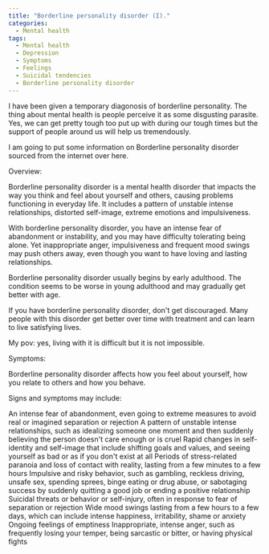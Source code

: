 ```yaml
---
title: "Borderline personality disorder (I)."
categories:
  - Mental health
tags:
  - Mental health
  - Depression
  - Symptoms
  - Feelings
  - Suicidal tendencies
  - Borderline personality disorder
---
```


I have been given a temporary diagonosis of borderline personality. The thing about mental health is people perceive it as some disgusting parasite. Yes, we can get pretty tough too put up with during our tough times but the support of people around us will help us tremendously.

I am going to put some information on Borderline personality disorder sourced from the internet over here.


Overview:


Borderline personality disorder is a mental health disorder that impacts the way you think and feel about yourself and others, causing problems functioning in everyday life. It includes a pattern of unstable intense relationships, distorted self-image, extreme emotions and impulsiveness.

With borderline personality disorder, you have an intense fear of abandonment or instability, and you may have difficulty tolerating being alone. Yet inappropriate anger, impulsiveness and frequent mood swings may push others away, even though you want to have loving and lasting relationships.

Borderline personality disorder usually begins by early adulthood. The condition seems to be worse in young adulthood and may gradually get better with age.

If you have borderline personality disorder, don't get discouraged. Many people with this disorder get better over time with treatment and can learn to live satisfying lives.

My pov: yes, living with it is difficult but it is not impossible. 


Symptoms:

Borderline personality disorder affects how you feel about yourself, how you relate to others and how you behave.

Signs and symptoms may include:

An intense fear of abandonment, even going to extreme measures to avoid real or imagined separation or rejection
A pattern of unstable intense relationships, such as idealizing someone one moment and then suddenly believing the person doesn't care enough or is cruel
Rapid changes in self-identity and self-image that include shifting goals and values, and seeing yourself as bad or as if you don't exist at all
Periods of stress-related paranoia and loss of contact with reality, lasting from a few minutes to a few hours
Impulsive and risky behavior, such as gambling, reckless driving, unsafe sex, spending sprees, binge eating or drug abuse, or sabotaging success by suddenly quitting a good job or ending a positive relationship
Suicidal threats or behavior or self-injury, often in response to fear of separation or rejection
Wide mood swings lasting from a few hours to a few days, which can include intense happiness, irritability, shame or anxiety
Ongoing feelings of emptiness
Inappropriate, intense anger, such as frequently losing your temper, being sarcastic or bitter, or having physical fights

